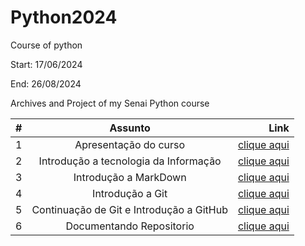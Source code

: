 # Python2024

Course of python

Start: 17/06/2024

End: 26/08/2024

Archives and Project of my Senai Python course

| #   |                 Assunto                  |                                                                          Link |
| --- | :--------------------------------------: | ----------------------------------------------------------------------------: |
| 1   |          Apresentação do curso           | [clique aqui](https://github.com/biano14/Python2024/blob/main/Aulas/Aula1.md) |
| 2   |  Introdução a tecnologia da Informação   | [clique aqui](https://github.com/biano14/Python2024/blob/main/Aulas/Aula2.md) |
| 3   |          Introdução a MarkDown           | [clique aqui](https://github.com/biano14/Python2024/blob/main/Aulas/Aula3.md) |
| 4   |             Introdução a Git             | [clique aqui](https://github.com/biano14/Python2024/blob/main/Aulas/Aula4.md) |
| 5   | Continuação de Git e Introdução a GitHub | [clique aqui](https://github.com/biano14/Python2024/blob/main/Aulas/Aula5.md) |
| 6   |         Documentando Repositorio         | [clique aqui](https://github.com/biano14/Python2024/blob/main/Aulas/aula6.md) |
